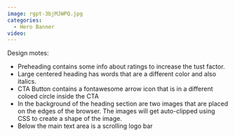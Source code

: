 ```yaml
---
image: rgpt-3bjMJWPQ.jpg
categories:
  - Hero Banner
video:
---
```

Design motes:
* Preheading contains some info about ratings to increase the tust factor.
* Large centered heading has words that are a different color and also italics.
* CTA Button contains a fontawesome arrow icon that is in a different coloed circle inside the CTA
* In the background of the heading section are two images that are placed on the edges of the browser. The images will get auto-clipped using CSS to create a shape of the image.
* Below the main text area is a scrolling logo bar
